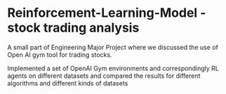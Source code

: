 # Reinforcement-Learning-Model - stock trading analysis

A small part of Engineering Major Project where we discussed the use of Open AI gym tool for trading stocks.

Implemented a set of OpenAI Gym
environments and correspondingly RL agents
on different datasets and compared the results
for different algorithms and different kinds
of datasets
